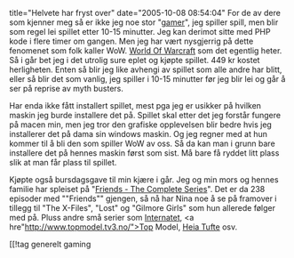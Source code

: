title="Helvete har fryst over"
date="2005-10-08 08:54:04"
For de av dere som kjenner meg så er ikke jeg noe stor "<a href="http://en.wikipedia.org/wiki/Gamer">gamer</a>", jeg spiller spill, men blir som regel lei spillet etter 10-15 minutter. Jeg kan derimot sitte med PHP kode i flere timer om gangen. Men jeg har vært nysgjerrig på dette fenomenet som folk kaller WoW. <a href="http://www.worldofwarcraft.com">World Of Warcraft</a> som det egentlig heter. Så i går bet jeg i det utrolig sure eplet og kjøpte spillet. 449 kr kostet herligheten. Enten så blir jeg like avhengi av spillet som alle andre har blitt, eller så blir det som vanlig, jeg spiller i 10-15 minutter før jeg blir lei og går å ser på reprise av myth busters.

Har enda ikke fått installert spillet, mest pga jeg er usikker på hvilken maskin jeg burde installere det på. Spillet skal etter det jeg forstår fungere på macen min, men jeg tror den grafiske opplevelsen blir bedre hvis jeg installerer det på dama sin windows maskin. Og jeg regner med at hun kommer til å bli den som spiller WoW av oss. Så da kan man i grunn bare installere det på hennes maskin først som sist. Må bare få ryddet litt plass slik at man får plass til spillet.

Kjøpte også bursdagsgave til min kjære i går. Jeg og min mors og hennes familie har spleiset på "<a href="http://www.platekompaniet.no/dvdproduct.asp?id=D059376">Friends - The Complete Series</a>". Det er da 238 episoder med ""Friends"" gjengen, så nå har Nina noe å se på framover i tillegg til "The X-Files", "Lost" og "Gilmore Girls" som hun allerede følger med på. Pluss andre små serier som <a href="http://www.tvnorge.no/programmer/internatet">Internatet</a>, <a hre"http://www.topmodel.tv3.no/">Top Model</a>, <a href="http://www.tvnorge.no/programmer/heia_tufte/laget">Heia Tufte</a> osv.

[[!tag  generelt gaming

